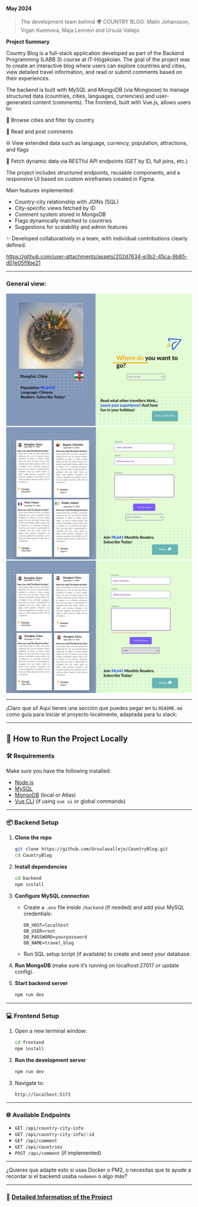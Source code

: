 #### May 2024

> The development team behind 🌍 COUNTRY BLOG:
> Malin Johansson, Vigan Kumnova, Maja Lennevi and Ursula Vallejo.

**Project Summary**

Country Blog is a full-stack application developed as part of the Backend Programming (LABB 3) course at IT-Högskolan. The goal of the project was to create an interactive blog where users can explore countries and cities, view detailed travel information, and read or submit comments based on their experiences.

The backend is built with MySQL and MongoDB (via Mongoose) to manage structured data (countries, cities, languages, currencies) and user-generated content (comments). The frontend, built with Vue.js, allows users to:

🔎 Browse cities and filter by country

💬 Read and post comments

🌐 View extended data such as language, currency, population, attractions, and flags

🎯 Fetch dynamic data via RESTful API endpoints (GET by ID, full joins, etc.)

The project includes structured endpoints, reusable components, and a responsive UI based on custom wireframes created in Figma.

Main features implemented:

- Country-city relationship with JOINs (SQL)
- City-specific views fetched by ID
- Comment system stored in MongoDB
- Flags dynamically matched to countries
- Suggestions for scalability and admin features

✨ Developed collaboratively in a team, with individual contributions clearly defined.


https://github.com/user-attachments/assets/202d7634-e3b2-45ca-9b85-d01e05f9be21


---

### General view:

[<img src="documentation/Home.png" width="550"/>](WireframeHome)
[<img src="documentation/all_comments.png" width="550"/>](WireframeAllComments)
[<img src="documentation/One_Country_comments.png" width="550"/>](WireframeOne_Country_comments)

---

¡Claro que sí! Aquí tienes una sección que puedes pegar en tu `README.md` como guía para iniciar el proyecto localmente, adaptada para tu stack:

---

## 🚀 How to Run the Project Locally

### 🛠️ Requirements

Make sure you have the following installed:

* [Node.js](https://nodejs.org/)
* [MySQL](https://www.mysql.com/)
* [MongoDB](https://www.mongodb.com/) (local or Atlas)
* [Vue CLI](https://cli.vuejs.org/) (if using `vue ui` or global commands)

---

### 📦 Backend Setup

1. **Clone the repo**

   ```bash
   git clone https://github.com/Ursulavallejo/CountryBlog.git
   cd CountryBlog
   ```

2. **Install dependencies**

   ```bash
   cd backend
   npm install
   ```

3. **Configure MySQL connection**

   * Create a `.env` file inside `/backend` (if needed) and add your MySQL credentials:

     ```
     DB_HOST=localhost
     DB_USER=root
     DB_PASSWORD=yourpassword
     DB_NAME=travel_blog
     ```
   * Run SQL setup script (if available) to create and seed your database.

4. **Run MongoDB** (make sure it’s running on localhost:27017 or update config).

5. **Start backend server**

   ```bash
   npm run dev
   ```

---

### 💻 Frontend Setup

1. Open a new terminal window:

   ```bash
   cd frontend
   npm install
   ```

2. **Run the development server**

   ```bash
   npm run dev
   ```

3. Navigate to:

   ```
   http://localhost:5173
   ```

---

### 🌐 Available Endpoints

* `GET /api/country-city-info`
* `GET /api/country-city-info/:id`
* `GET /api/comment`
* `GET /api/countries`
* `POST /api/comment` (if implemented)

---

¿Quieres que adapte esto si usas Docker o PM2, o necesitas que te ayude a recordar si el backend usaba `nodemon` o algo más?


---

### 📄 [Detailed Information of the Project](Detail_Info.md)
